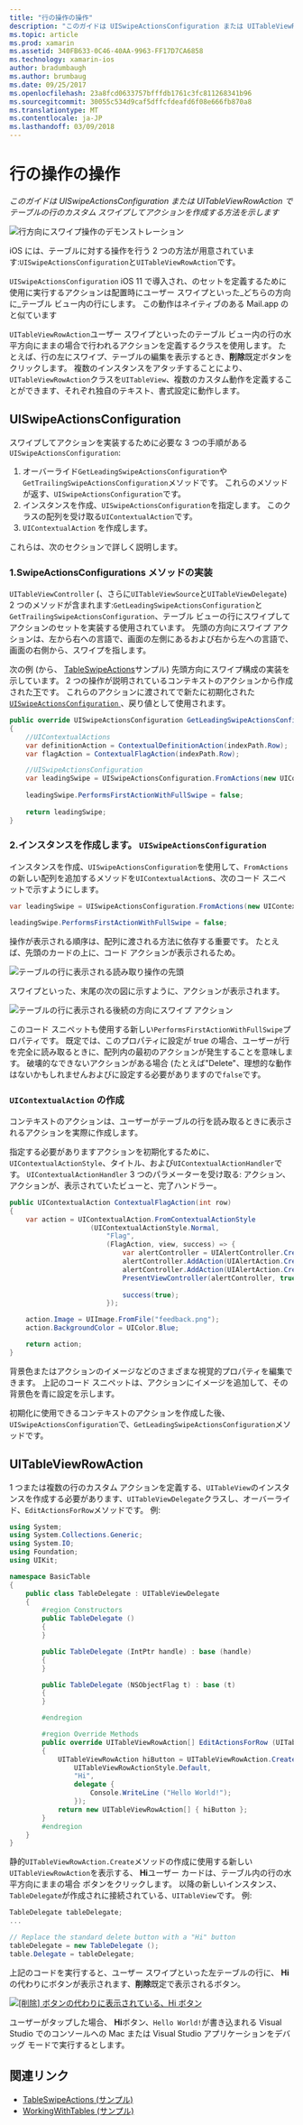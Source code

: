 ```yaml
---
title: "行の操作の操作"
description: "このガイドは UISwipeActionsConfiguration または UITableViewRowAction でテーブルの行のカスタム スワイプしてアクションを作成する方法を示します"
ms.topic: article
ms.prod: xamarin
ms.assetid: 340FB633-0C46-40AA-9963-FF17D7CA6858
ms.technology: xamarin-ios
author: bradumbaugh
ms.author: brumbaug
ms.date: 09/25/2017
ms.openlocfilehash: 23a8fcd0633757bfffdb1761c3fc811268341b96
ms.sourcegitcommit: 30055c534d9caf5dffcfdeafd6f08e666fb870a8
ms.translationtype: MT
ms.contentlocale: ja-JP
ms.lasthandoff: 03/09/2018
---
```

# <a name="working-with-row-actions"></a>行の操作の操作

_このガイドは UISwipeActionsConfiguration または UITableViewRowAction でテーブルの行のカスタム スワイプしてアクションを作成する方法を示します_

![行方向にスワイプ操作のデモンストレーション](row-action-images/action02.png)

iOS には、テーブルに対する操作を行う 2 つの方法が用意されています:`UISwipeActionsConfiguration`と`UITableViewRowAction`です。

`UISwipeActionsConfiguration` iOS 11 で導入され、のセットを定義するために使用に実行するアクションは配置時にユーザー スワイプといった_どちらの方向に_テーブル ビュー内の行にします。 この動作はネイティブのある Mail.app のと似ています 

`UITableViewRowAction`ユーザー スワイプといったのテーブル ビュー内の行の水平方向にままの場合で行われるアクションを定義するクラスを使用します。
たとえば、行の左にスワイプ、テーブルの編集を表示するとき、**削除**既定ボタンをクリックします。 複数のインスタンスをアタッチすることにより、`UITableViewRowAction`クラスを`UITableView`、複数のカスタム動作を定義することができます、それぞれ独自のテキスト、書式設定に動作します。


## <a name="uiswipeactionsconfiguration"></a>UISwipeActionsConfiguration

スワイプしてアクションを実装するために必要な 3 つの手順がある`UISwipeActionsConfiguration`:

1. オーバーライド`GetLeadingSwipeActionsConfiguration`や`GetTrailingSwipeActionsConfiguration`メソッドです。 これらのメソッドが返す、`UISwipeActionsConfiguration`です。 
2. インスタンスを作成、`UISwipeActionsConfiguration`を指定します。 このクラスの配列を受け取る`UIContextualAction`です。
3. `UIContextualAction` を作成します。

これらは、次のセクションで詳しく説明します。

### <a name="1-implementing-the-swipeactionsconfigurations-methods"></a>1.SwipeActionsConfigurations メソッドの実装

`UITableViewController` (、さらに`UITableViewSource`と`UITableViewDelegate`) 2 つのメソッドが含まれます:`GetLeadingSwipeActionsConfiguration`と`GetTrailingSwipeActionsConfiguration`、テーブル ビューの行にスワイプしてアクションのセットを実装する使用されています。 先頭の方向にスワイプ アクションは、左から右への言語で、画面の左側にあるおよび右から左への言語で、画面の右側から、スワイプを指します。 

次の例 (から、 [TableSwipeActions](https://developer.xamarin.com/samples/monotouch/TableSwipeActions)サンプル) 先頭方向にスワイプ構成の実装を示しています。 2 つの操作が説明されているコンテキストのアクションから作成された[下](#create-uicontextualaction)です。 これらのアクションに渡されてで新たに初期化された[ `UISwipeActionsConfiguration` ](#create-uiswipeactionsconfigurations)、戻り値として使用されます。


```csharp
public override UISwipeActionsConfiguration GetLeadingSwipeActionsConfiguration(UITableView tableView, NSIndexPath indexPath)
{
    //UIContextualActions
    var definitionAction = ContextualDefinitionAction(indexPath.Row);
    var flagAction = ContextualFlagAction(indexPath.Row);

    //UISwipeActionsConfiguration
    var leadingSwipe = UISwipeActionsConfiguration.FromActions(new UIContextualAction[] { flagAction, definitionAction });
    
    leadingSwipe.PerformsFirstActionWithFullSwipe = false;
    
    return leadingSwipe;
}  
```

<a name="create-uiswipeactionsconfigurations" />

### <a name="2-instantiate-a-uiswipeactionsconfiguration"></a>2.インスタンスを作成します。 `UISwipeActionsConfiguration`

インスタンスを作成、`UISwipeActionsConfiguration`を使用して、`FromActions`の新しい配列を追加するメソッドを`UIContextualAction`s、次のコード スニペットで示すようにします。

```csharp
var leadingSwipe = UISwipeActionsConfiguration.FromActions(new UIContextualAction[] { flagAction, definitionAction })

leadingSwipe.PerformsFirstActionWithFullSwipe = false;
```

操作が表示される順序は、配列に渡される方法に依存する重要です。 たとえば、先頭のカードの上に、コード アクションが表示されるため。

![テーブルの行に表示される読み取り操作の先頭](row-action-images/action03.png)

スワイプといった、末尾の次の図に示すように、アクションが表示されます。

![テーブルの行に表示される後続の方向にスワイプ アクション](row-action-images/action04.png)

このコード スニペットも使用する新しい`PerformsFirstActionWithFullSwipe`プロパティです。 既定では、このプロパティに設定が true の場合、ユーザーが行を完全に読み取るときに、配列内の最初のアクションが発生することを意味します。 破壊的なできないアクションがある場合 (たとえば"Delete"、理想的な動作はないかもしれませんおよびに設定する必要がありますので`false`です。

<a name="create-uicontextualaction" />

### <a name="create-a-uicontextualaction"></a>`UIContextualAction` の作成

コンテキストのアクションは、ユーザーがテーブルの行を読み取るときに表示されるアクションを実際に作成します。

指定する必要がありますアクションを初期化するために、 `UIContextualActionStyle`、タイトル、および`UIContextualActionHandler`です。 `UIContextualActionHandler` 3 つのパラメーターを受け取る: アクション、アクションが、表示されていたビューと、完了ハンドラー。

```csharp
public UIContextualAction ContextualFlagAction(int row)
{
    var action = UIContextualAction.FromContextualActionStyle
                    (UIContextualActionStyle.Normal,
                        "Flag",
                        (FlagAction, view, success) => {
                            var alertController = UIAlertController.Create($"Report {words[row]}?", "", UIAlertControllerStyle.Alert);
                            alertController.AddAction(UIAlertAction.Create("Cancel", UIAlertActionStyle.Cancel, null)); 
                            alertController.AddAction(UIAlertAction.Create("Yes", UIAlertActionStyle.Destructive, null));
                            PresentViewController(alertController, true, null);
                            
                            success(true);
                        });

    action.Image = UIImage.FromFile("feedback.png");
    action.BackgroundColor = UIColor.Blue;

    return action;
}
```

背景色またはアクションのイメージなどのさまざまな視覚的プロパティを編集できます。 上記のコード スニペットは、アクションにイメージを追加して、その背景色を青に設定を示します。

初期化に使用できるコンテキストのアクションを作成した後、`UISwipeActionsConfiguration`で、`GetLeadingSwipeActionsConfiguration`メソッドです。

## <a name="uitableviewrowaction"></a>UITableViewRowAction

1 つまたは複数の行のカスタム アクションを定義する、`UITableView`のインスタンスを作成する必要があります、`UITableViewDelegate`クラスし、オーバーライド、`EditActionsForRow`メソッドです。 例:

```csharp
using System;
using System.Collections.Generic;
using System.IO;
using Foundation;
using UIKit;

namespace BasicTable
{
    public class TableDelegate : UITableViewDelegate
    {
        #region Constructors
        public TableDelegate ()
        {
        }

        public TableDelegate (IntPtr handle) : base (handle)
        {
        }

        public TableDelegate (NSObjectFlag t) : base (t)
        {
        }

        #endregion

        #region Override Methods
        public override UITableViewRowAction[] EditActionsForRow (UITableView tableView, NSIndexPath indexPath)
        {
            UITableViewRowAction hiButton = UITableViewRowAction.Create (
                UITableViewRowActionStyle.Default,
                "Hi",
                delegate {
                    Console.WriteLine ("Hello World!");
                });
            return new UITableViewRowAction[] { hiButton };
        }
        #endregion
    }
}
```

静的`UITableViewRowAction.Create`メソッドの作成に使用する新しい`UITableViewRowAction`を表示する、 **Hi**ユーザー カードは、テーブル内の行の水平方向にままの場合 ボタンをクリックします。 以降の新しいインスタンス、`TableDelegate`が作成されに接続されている、`UITableView`です。 例:

```csharp
TableDelegate tableDelegate;
...

// Replace the standard delete button with a "Hi" button
tableDelegate = new TableDelegate ();
table.Delegate = tableDelegate;

```

上記のコードを実行すると、ユーザー スワイプといった左テーブルの行に、 **Hi**の代わりにボタンが表示されます、**削除**既定で表示されるボタン。

[![](row-action-images/action01.png "[削除] ボタンの代わりに表示されている、Hi ボタン")](row-action-images/action01.png#lightbox)

ユーザーがタップした場合、 **Hi**ボタン、`Hello World!`が書き込まれる Visual Studio でのコンソールへの Mac または Visual Studio アプリケーションをデバッグ モードで実行するとします。



## <a name="related-links"></a>関連リンク

- [TableSwipeActions (サンプル)](https://developer.xamarin.com/samples/monotouch/TableSwipeActions)
- [WorkingWithTables (サンプル)](https://developer.xamarin.com/samples/monotouch/WorkingWithTables)
